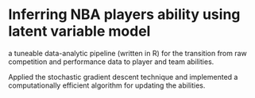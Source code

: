 # Inferring NBA players ability using latent variable model

a tuneable data-analytic pipeline (written in R) for the transition from raw competition and performance data to player and team abilities.

Applied the stochastic gradient descent technique and implemented a computationally efficient algorithm for updating the abilities.
